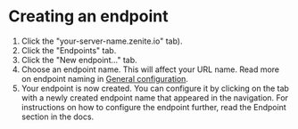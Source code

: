 # Creating an endpoint

1. Click the "your-server-name.zenite.io" tab).
2. Click the "Endpoints" tab.
3. Click the "New endpoint..." tab.
4. Choose an endpoint name. This will affect your URL name. Read more on endpoint naming in [General configuration](endpoints/general.md).
5. Your endpoint is now created. You can configure it by clicking on the tab with a newly created endpoint name that appeared in the navigation. For instructions on how to configure the endpoint further, read the Endpoint section in the docs.
